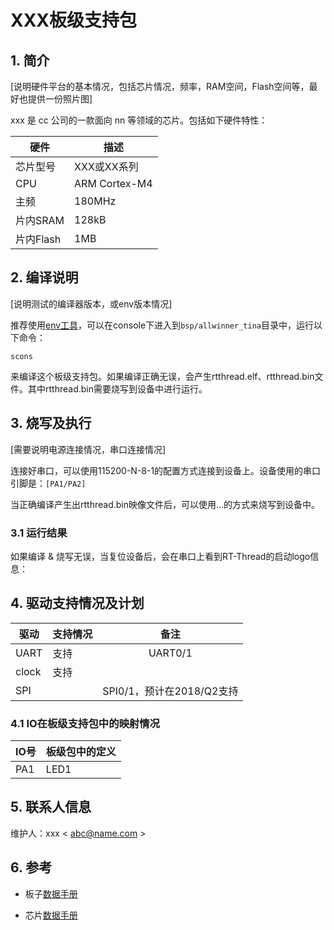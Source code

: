 # XXX板级支持包

## 1. 简介

[说明硬件平台的基本情况，包括芯片情况，频率，RAM空间，Flash空间等，最好也提供一份照片图]

xxx 是 cc 公司的一款面向 nn 等领域的芯片。包括如下硬件特性：

| 硬件 | 描述 |
| -- | -- |
|芯片型号| XXX或XX系列 |
|CPU| ARM Cortex-M4 |
|主频| 180MHz |
|片内SRAM| 128kB |
|片内Flash| 1MB |

## 2. 编译说明

[说明测试的编译器版本，或env版本情况]

推荐使用[env工具][1]，可以在console下进入到`bsp/allwinner_tina`目录中，运行以下命令：

    scons

来编译这个板级支持包。如果编译正确无误，会产生rtthread.elf、rtthread.bin文件。其中rtthread.bin需要烧写到设备中进行运行。

## 3. 烧写及执行

[需要说明电源连接情况，串口连接情况]

连接好串口，可以使用115200-N-8-1的配置方式连接到设备上。设备使用的串口引脚是：`[PA1/PA2]`

当正确编译产生出rtthread.bin映像文件后，可以使用...的方式来烧写到设备中。

### 3.1 运行结果

如果编译 & 烧写无误，当复位设备后，会在串口上看到RT-Thread的启动logo信息：

## 4. 驱动支持情况及计划

| 驱动 | 支持情况  |  备注  |
| ------ | ----  | :------:  |
| UART | 支持 | UART0/1 |
| clock | 支持 |  |
| SPI |  | SPI0/1，预计在2018/Q2支持 |

### 4.1 IO在板级支持包中的映射情况

| IO号 | 板级包中的定义 |
| -- | -- |
| PA1 | LED1 |

## 5. 联系人信息

维护人：xxx < abc@name.com >

## 6. 参考

* 板子[数据手册][2]
* 芯片[数据手册][3]

  [1]: https://www.rt-thread.org/page/download.html
  [2]: http://abc.com/datasheet.pdf
  [3]: http://abc.com/um.pdf
